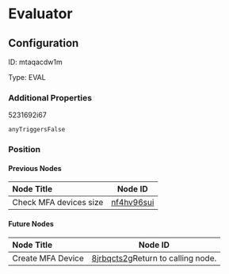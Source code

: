 # Evaluator
## Configuration
ID:  mtaqacdw1m

Type: EVAL 







### Additional Properties
5231692i67
```string 
anyTriggersFalse
```





### Position

#### Previous Nodes
| Node Title | Node ID |
| :------------- | ------------ |
| Check MFA devices size | [nf4hv96sui](./nf4hv96sui.md) | 
 
 #### Future Nodes
| Node Title | Node ID |
| :------------- | ------------ |
| Create MFA Device |[8jrbqcts2g](./8jrbqcts2g.md)Return to calling node. |[5231692i67](./5231692i67.md) | 